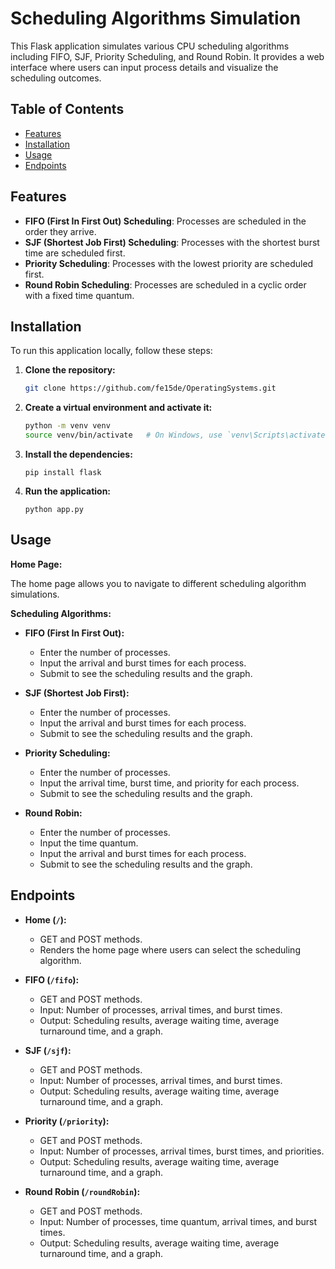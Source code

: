 # Scheduling Algorithms Simulation

This Flask application simulates various CPU scheduling algorithms including FIFO, SJF, Priority Scheduling, and Round Robin. It provides a web interface where users can input process details and visualize the scheduling outcomes.

## Table of Contents

- [Features](#features)
- [Installation](#installation)
- [Usage](#usage)
- [Endpoints](#endpoints)


## Features

- **FIFO (First In First Out) Scheduling**: Processes are scheduled in the order they arrive.
- **SJF (Shortest Job First) Scheduling**: Processes with the shortest burst time are scheduled first.
- **Priority Scheduling**: Processes with the lowest priority are scheduled first.
- **Round Robin Scheduling**: Processes are scheduled in a cyclic order with a fixed time quantum.

## Installation

To run this application locally, follow these steps:

1. **Clone the repository:**

   ```sh
   git clone https://github.com/fe15de/OperatingSystems.git
2. **Create a virtual environment and activate it:**
   ``` sh 
   python -m venv venv
   source venv/bin/activate   # On Windows, use `venv\Scripts\activate`
3. **Install the dependencies:**
   ```
   pip install flask
4. **Run the application:**
   ```
   python app.py
## Usage

**Home Page:**

The home page allows you to navigate to different scheduling algorithm simulations.

**Scheduling Algorithms:**

- **FIFO (First In First Out):**
  - Enter the number of processes.
  - Input the arrival and burst times for each process.
  - Submit to see the scheduling results and the graph.

- **SJF (Shortest Job First):**
  - Enter the number of processes.
  - Input the arrival and burst times for each process.
  - Submit to see the scheduling results and the graph.

- **Priority Scheduling:**
  - Enter the number of processes.
  - Input the arrival time, burst time, and priority for each process.
  - Submit to see the scheduling results and the graph.

- **Round Robin:**
  - Enter the number of processes.
  - Input the time quantum.
  - Input the arrival and burst times for each process.
  - Submit to see the scheduling results and the graph.

## Endpoints

- **Home (`/`):**
  - GET and POST methods.
  - Renders the home page where users can select the scheduling algorithm.

- **FIFO (`/fifo`):**
  - GET and POST methods.
  - Input: Number of processes, arrival times, and burst times.
  - Output: Scheduling results, average waiting time, average turnaround time, and a graph.

- **SJF (`/sjf`):**
  - GET and POST methods.
  - Input: Number of processes, arrival times, and burst times.
  - Output: Scheduling results, average waiting time, average turnaround time, and a graph.

- **Priority (`/priority`):**
  - GET and POST methods.
  - Input: Number of processes, arrival times, burst times, and priorities.
  - Output: Scheduling results, average waiting time, average turnaround time, and a graph.

- **Round Robin (`/roundRobin`):**
  - GET and POST methods.
  - Input: Number of processes, time quantum, arrival times, and burst times.
  - Output: Scheduling results, average waiting time, average turnaround time, and a graph.
